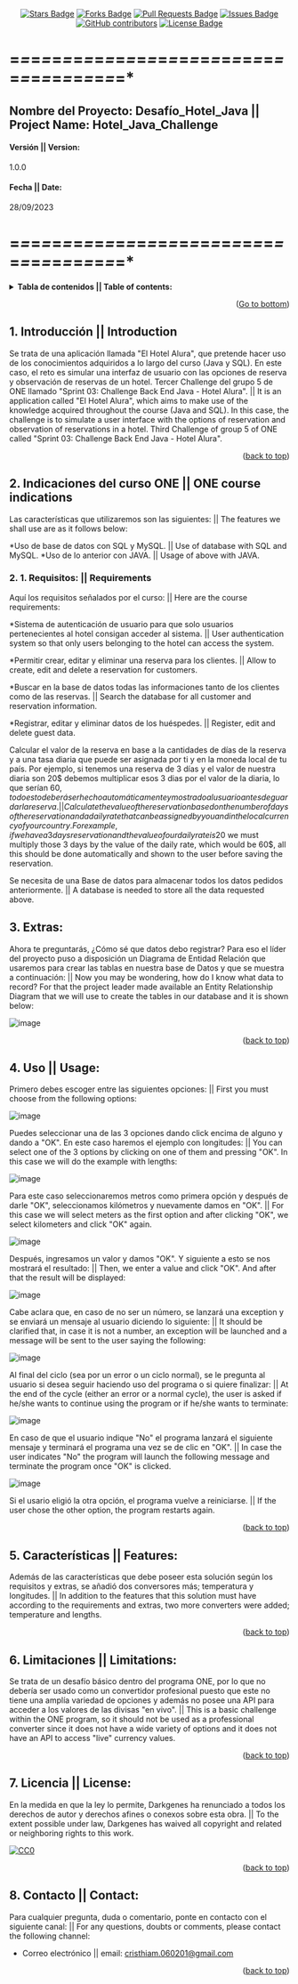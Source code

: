 <a name = "readme-top"></a>

<!--
This was based in Best-README-Template[https://github.com/othneildrew/Best-README-Template/blob/master/README.md#readme-top], and [https://github.com/abhisheknaiidu/awesome-github-profile-readme/blob/master/README.md] 
-->

<!-- Project Shields -->

<div align = "center">
<!-- Stars -->
<a href = "https://github.com/Darkgenes/encryptor_challenge_1_alura/stargazers"><img src = "https://img.shields.io/github/stars/Darkgenes/encryptor_challenge_1_alura" alt = "Stars Badge"/></a>
<!-- Forks -->
<a href = "https://github.com/Darkgenes/encryptor_challenge_1_alura/network/members"><img src = "https://img.shields.io/github/forks/Darkgenes/encryptor_challenge_1_alura" alt = "Forks Badge"/></a>
<!-- Pull requests -->
<a href = "https://github.com/Darkgenes/encryptor_challenge_1_alura/pulls"><img src = "https://img.shields.io/github/issues-pr/Darkgenes/encryptor_challenge_1_alura" alt = "Pull Requests Badge"/></a>
<!-- Issues -->
<a href = "https://github.com/Darkgenes/encryptor_challenge_1_alura/issues"><img src = "https://img.shields.io/github/issues/Darkgenes/encryptor_challenge_1_alura" alt = "Issues Badge"/></a>
<!-- Contribuitors -->
<a href = "https://github.com/Darkgenes/encryptor_challenge_1_alura/graphs/contributors"><img alt = "GitHub contributors" src = "https://img.shields.io/github/contributors/Darkgenes/encryptor_challenge_1_alura?color=2b9348"></a>
<!-- License -->
<a href = "https://github.com/Darkgenes/encryptor_challenge_1_alura/blob/main/LICENSE.txt"><img src = "https://img.shields.io/badge/License-MIT-yellow.svg" alt = "License Badge"/></a>

</div>  

# =*=*=*=*=*=*=*=*=*=*=*=*=*=*=*=*=*=*=*=*=*=*=*=*=*=*=*=*=*=*=*=*=*=*=*=*=*

<h2>Nombre del Proyecto: Desafío_Hotel_Java || Project Name: Hotel_Java_Challenge</h2>
<h4>Versión || Version:</h4>1.0.0
<h4>Fecha || Date:</h4>28/09/2023

# =*=*=*=*=*=*=*=*=*=*=*=*=*=*=*=*=*=*=*=*=*=*=*=*=*=*=*=*=*=*=*=*=*=*=*=*=*

<details>
  <summary><b>Tabla de contenidos || Table of contents:</b></summary>
  <ol>
    <li>
      <a href = "#1-introducción--introduction">Introducción || Introduction</a>
    </li>
    <li>
      <a href = "#2-indicaciones-del-curso-one--one-course-indications">Indicaciones del curso ONE || ONE course indications</a>
      <ul>
        <li><a href = "#2-1-requisitos--requirements">Requisitos || Requirements</a></li>
        <li><a href = "#2-2-extras">Extras:</a></li>
      </ul>
    </li>
    <li><a href = "#3-instalación--installation">Instalación || Installation</a></li>
    <li><a href = "#4-uso--usage">Uso || Usage</a></li>
    <li><a href = "#5-características--features">Características || Features</a></li>
    <li><a href = "#6-problemas-conocidos--known-issues">Problemas conocidos || Known Issues</a></li>
    <li><a href = "#7-licencia--license">Licencia || License</a></li>
    <li><a href = "#8-contacto--contact">Contacto || Contact</a></li>
  </ol>
</details>

<p align = "right">(<a href = "#readme-bottom">Go to bottom</a>)</p>

## 1. Introducción || Introduction

Se trata de una aplicación llamada "El Hotel Alura", que pretende hacer uso de los conocimientos adquiridos a lo largo del curso (Java y SQL). En este caso, el reto es simular una interfaz de usuario con las opciones de reserva y observación de reservas de un hotel. Tercer Challenge del grupo 5 de ONE llamado "Sprint 03: Challenge Back End Java - Hotel Alura". || It is an application called "El Hotel Alura", which aims to make use of the knowledge acquired throughout the course (Java and SQL). In this case, the challenge is to simulate a user interface with the options of reservation and observation of reservations in a hotel. Third Challenge of group 5 of ONE called "Sprint 03: Challenge Back End Java - Hotel Alura".

<p align = "right">(<a href = "#readme-top">back to top</a>)</p>

## 2. Indicaciones del curso ONE || ONE course indications

Las características que utilizaremos son las siguientes: || The features we shall use are as it follows below:

*Uso de base de datos con SQL y MySQL. || Use of database with SQL and MySQL.
*Uso de lo anterior con JAVA. || Usage of above with JAVA. 

### 2. 1. Requisitos: || Requirements

Aquí los requisitos señalados por el curso: || Here are the course requirements:

*Sistema de autenticación de usuario para que solo usuarios pertenecientes al hotel consigan acceder al sistema. || User authentication system so that only users belonging to the hotel can access the system.

*Permitir crear, editar y eliminar una reserva para los clientes. || Allow to create, edit and delete a reservation for customers.

*Buscar en la base de datos todas las informaciones tanto de los clientes como de las reservas. || Search the database for all customer and reservation information.

*Registrar, editar y eliminar datos de los huéspedes. || Register, edit and delete guest data.

Calcular el valor de la reserva en base a la cantidades de días de la reserva y a una tasa diaria que puede ser asignada por ti y en la moneda local de tu país. Por ejemplo, si tenemos una reserva de 3 días y el valor de nuestra diaria son 20$ debemos multiplicar esos 3 dias por el valor de la diaria, lo que serían 60$, todo esto deberá ser hecho automáticamente y mostrado al usuario antes de guardar la reserva. || Calculate the value of the reservation based on the number of days of the reservation and a daily rate that can be assigned by you and in the local currency of your country. For example, if we have a 3 days reservation and the value of our daily rate is 20$ we must multiply those 3 days by the value of the daily rate, which would be 60$, all this should be done automatically and shown to the user before saving the reservation.

Se necesita de una Base de datos para almacenar todos los datos pedidos anteriormente. || A database is needed to store all the data requested above.

## 3. Extras:

Ahora te preguntarás, ¿Cómo sé que datos debo registrar? Para eso el líder del proyecto puso a disposición un Diagrama de Entidad Relación que usaremos para crear las tablas en nuestra base de Datos y que se muestra a continuación: || Now you may be wondering, how do I know what data to record? For that the project leader made available an Entity Relationship Diagram that we will use to create the tables in our database and it is shown below:

![image](https://github.com/Darkgenes/Hotel_Challenge_ONE/assets/88634132/fb002252-270f-4b10-8ec9-fa43cae68a5b)

<p align = "right">(<a href = "#readme-top">back to top</a>)</p>

## 4. Uso || Usage:

Primero debes escoger entre las siguientes opciones: || First you must choose from the following options:

![image](https://github.com/Darkgenes/Challenge_Conversor_ONE/assets/88634132/ad3c3eca-7cd6-4470-960d-971d5dc81a67)

Puedes seleccionar una de las 3 opciones dando click encima de alguno y dando a "OK". En este caso haremos el ejemplo con longitudes: || You can select one of the 3 options by clicking on one of them and pressing "OK". In this case we will do the example with lengths:

![image](https://github.com/Darkgenes/Challenge_Conversor_ONE/assets/88634132/2b4d28da-0cec-40b1-ac70-8b5279d1bfd1)

Para este caso seleccionaremos metros como primera opción y después de darle "OK", seleccionamos kilómetros y nuevamente damos en "OK". || For this case we will select meters as the first option and after clicking "OK", we select kilometers and click "OK" again.

![image](https://github.com/Darkgenes/Challenge_Conversor_ONE/assets/88634132/e5f6dd74-b271-4281-98bc-88e717a5d9cb)

Después, ingresamos un valor y damos "OK". Y siguiente a esto se nos mostrará el resultado: || Then, we enter a value and click "OK". And after that the result will be displayed:

![image](https://github.com/Darkgenes/Challenge_Conversor_ONE/assets/88634132/f2c8a71d-a5c4-4a13-8998-bbf49092019f)

Cabe aclara que, en caso de no ser un número, se lanzará una exception y se enviará un mensaje al usuario diciendo lo siguiente: || It should be clarified that, in case it is not a number, an exception will be launched and a message will be sent to the user saying the following:

![image](https://github.com/Darkgenes/Challenge_Conversor_ONE/assets/88634132/36f31bef-fdc7-46f5-8837-99ae0c809886)

Al final del ciclo (sea por un error o un ciclo normal), se le pregunta al usuario si desea seguir haciendo uso del programa o si quiere finalizar: || At the end of the cycle (either an error or a normal cycle), the user is asked if he/she wants to continue using the program or if he/she wants to terminate:

![image](https://github.com/Darkgenes/Challenge_Conversor_ONE/assets/88634132/ca48f2f0-a439-448b-84e9-461de5df1ca9)

En caso de que el usuario indique "No" el programa lanzará el siguiente mensaje y terminará el programa una vez se de clic en "OK". || In case the user indicates "No" the program will launch the following message and terminate the program once "OK" is clicked.

![image](https://github.com/Darkgenes/Challenge_Conversor_ONE/assets/88634132/e700f561-40b8-4b68-ad6e-df058565d846)

Si el usario eligió la otra opción, el programa vuelve a reiniciarse. || If the user chose the other option, the program restarts again.

<p align = "right">(<a href = "#readme-top">back to top</a>)</p>

## 5. Características || Features:

Además de las características que debe poseer esta solución según los requisitos y extras, se añadió dos conversores más; temperatura y longitudes. || In addition to the features that this solution must have according to the requirements and extras, two more converters were added; temperature and lengths.

<p align = "right">(<a href = "#readme-top">back to top</a>)</p>

## 6. Limitaciones || Limitations:

Se trata de un desafío básico dentro del programa ONE, por lo que no debería ser usado como un convertidor profesional puesto que este no tiene una amplía variedad de opciones y además no posee una API para acceder a los valores de las divisas "en vivo". || This is a basic challenge within the ONE program, so it should not be used as a professional converter since it does not have a wide variety of options and it does not have an API to access "live" currency values. 

<p align = "right">(<a href = "#readme-top">back to top</a>)</p>

## 7. Licencia || License:

En la medida en que la ley lo permite, Darkgenes ha renunciado a todos los derechos de autor y derechos afines o conexos sobre esta obra. || To the extent possible under law, Darkgenes has waived all copyright and related or neighboring rights to this work.

[![CC0](https://licensebuttons.net/p/zero/1.0/88x31.png)](https://creativecommons.org/publicdomain/zero/1.0/)

<p align = "right">(<a href = "#readme-top">back to top</a>)</p>

## 8. Contacto || Contact:

Para cualquier pregunta, duda o comentario, ponte en contacto con el siguiente canal: || For any questions, doubts or comments, please contact the following channel:
- Correo electrónico || email: cristhiam.060201@gmail.com

<p align = "right">(<a href = "#readme-top">back to top</a>)</p>

<a name = "readme-bottom"></a>
